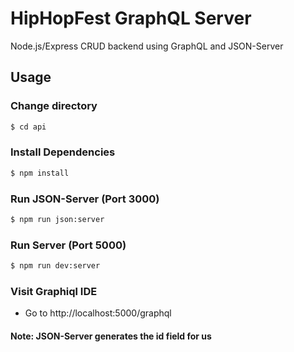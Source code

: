 # HipHopFest GraphQL Server

Node.js/Express CRUD backend using GraphQL and JSON-Server

## Usage

### Change directory

```bash
$ cd api
```

### Install Dependencies

```bash
$ npm install
```

### Run JSON-Server (Port 3000)

```bash
$ npm run json:server
```

### Run Server (Port 5000)

```bash
$ npm run dev:server
```

### Visit Graphiql IDE

- Go to http://localhost:5000/graphql

#### Note: JSON-Server generates the id field for us
